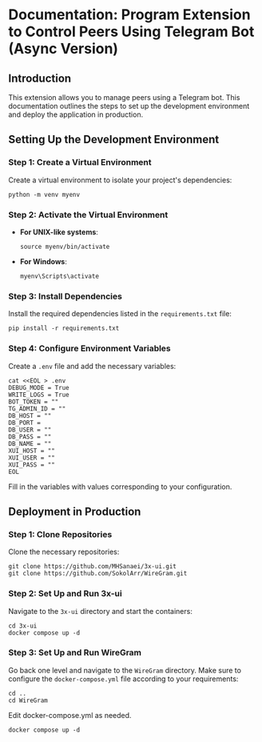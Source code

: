 # Documentation: Program Extension to Control Peers Using Telegram Bot (Async Version)

## Introduction

This extension allows you to manage peers using a Telegram bot. This documentation outlines the steps to set up the development environment and deploy the application in production.

## Setting Up the Development Environment

### Step 1: Create a Virtual Environment

Create a virtual environment to isolate your project's dependencies:

```
python -m venv myenv
```

### Step 2: Activate the Virtual Environment

- **For UNIX-like systems**:
    ```
    source myenv/bin/activate
    ```

- **For Windows**:
    ```
    myenv\Scripts\activate
    ```

### Step 3: Install Dependencies

Install the required dependencies listed in the `requirements.txt` file:

```
pip install -r requirements.txt
```

### Step 4: Configure Environment Variables

Create a `.env` file and add the necessary variables:

```
cat <<EOL > .env
DEBUG_MODE = True
WRITE_LOGS = True
BOT_TOKEN = ""
TG_ADMIN_ID = ""
DB_HOST = ""
DB_PORT =
DB_USER = ""
DB_PASS = ""
DB_NAME = ""
XUI_HOST = ""
XUI_USER = ""
XUI_PASS = ""
EOL
```

Fill in the variables with values corresponding to your configuration.

## Deployment in Production

### Step 1: Clone Repositories

Clone the necessary repositories:

```
git clone https://github.com/MHSanaei/3x-ui.git
git clone https://github.com/SokolArr/WireGram.git
```

### Step 2: Set Up and Run 3x-ui

Navigate to the `3x-ui` directory and start the containers:

```
cd 3x-ui
docker compose up -d
```

### Step 3: Set Up and Run WireGram

Go back one level and navigate to the `WireGram` directory. Make sure to configure the `docker-compose.yml` file according to your requirements:

```
cd ..
cd WireGram
```

Edit docker-compose.yml as needed.

```
docker compose up -d
```

